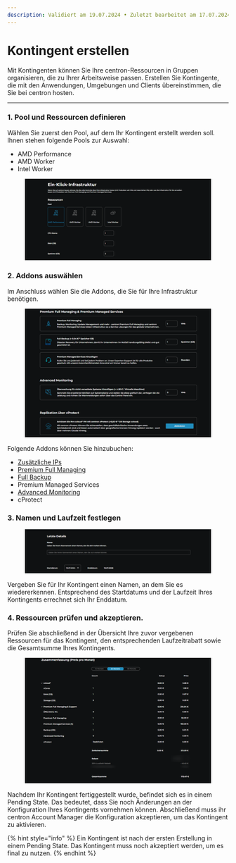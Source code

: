 ```yaml
---
description: Validiert am 19.07.2024 • Zuletzt bearbeitet am 17.07.2024
---
```


# Kontingent erstellen

Mit Kontingenten können Sie Ihre centron-Ressourcen in Gruppen organisieren, die zu Ihrer Arbeitsweise passen. Erstellen Sie Kontingente, die mit den Anwendungen, Umgebungen und Clients übereinstimmen, die Sie bei centron hosten.

***

### 1. Pool und Ressourcen definieren

Wählen Sie zuerst den Pool, auf dem Ihr Kontingent erstellt werden soll. Ihnen stehen folgende Pools zur Auswahl:

* AMD Performance
* AMD Worker
* Intel Worker

<figure><img src="../.gitbook/assets/image (1).png" alt=""><figcaption></figcaption></figure>

### 2. Addons auswählen

Im Anschluss wählen Sie die Addons, die Sie für Ihre Infrastruktur benötigen.&#x20;

<figure><img src="../.gitbook/assets/image (2).png" alt=""><figcaption></figcaption></figure>

Folgende Addons können Sie hinzubuchen:

* [Zusätzliche IPs](https://docs.centron.de/ips)
* [Premium Full Managing](https://docs.centron.de/premium-full-managing)
* [Full Backup](https://docs.centron.de/premium-full-managing/how-tos/backup-as-a-service)
* Premium Managed Services
* [Advanced Monitoring](https://docs.centron.de/advanced-monitoring)
* cProtect



### 3. Namen und Laufzeit festlegen

<figure><img src="../.gitbook/assets/image (3).png" alt=""><figcaption></figcaption></figure>

Vergeben Sie für Ihr Kontingent einen Namen, an dem Sie es wiedererkennen. Entsprechend des Startdatums und der Laufzeit Ihres Kontingents errechnet sich Ihr Enddatum.



### 4. Ressourcen prüfen und akzeptieren.

Prüfen Sie abschließend in der Übersicht Ihre zuvor vergebenen Ressourcen für das Kontingent, den entsprechenden Laufzeitrabatt sowie die Gesamtsumme Ihres Kontingents.

<figure><img src="../.gitbook/assets/image (5).png" alt=""><figcaption></figcaption></figure>

Nachdem Ihr Kontingent fertiggestellt wurde, befindet sich es in einem Pending State. Das bedeutet, dass Sie noch Änderungen an der Konfiguration Ihres Kontingents vornehmen können. Abschließend muss ihr centron Account Manager die Konfiguration akzeptieren, um das Kontingent zu aktivieren.

{% hint style="info" %}
Ein Kontingent ist nach der ersten Erstellung in einem Pending State. Das Kontingent muss noch akzeptiert werden, um es final zu nutzen.
{% endhint %}
